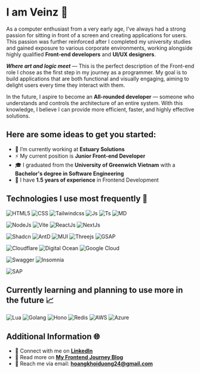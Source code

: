 # I am Veinz 🌿

As a computer enthusiast from a very early age, I’ve always had a strong passion for sitting in front of a screen and creating applications for users. This passion was further reinforced after I completed my university studies and gained exposure to various corporate environments, working alongside highly qualified **Front-end developers** and **UI/UX designers**.

***Where art and logic meet*** — This is the perfect description of the Front-end role I chose as the first step in my journey as a programmer. My goal is to build applications that are both functional and visually engaging, aiming to delight users every time they interact with them.

In the future, I aspire to become an **All-rounded developer** — someone who understands and controls the architecture of an entire system. With this knowledge, I believe I can provide more efficient, faster, and highly effective solutions.

## Here are some ideas to get you started:

- 🔭 I’m currently working at **Estuary Solutions**
- ⚡ My current position is **Junior Front-end Developer**
- 🎓 I graduated from the **University of Greenwich Vietnam** with a **Bachelor's degree in Software Engineering**
- 🧠 I have **1.5 years of experience** in Frontend Development

## Technologies I use most frequently 📔

![HTML5](https://img.shields.io/badge/HTML5-E34F26?style=for-the-badge&logo=html5&logoColor=white) ![CSS](https://img.shields.io/badge/CSS3-1572B6?style=for-the-badge&logo=css3&logoColor=white) ![Tailwindcss](https://img.shields.io/badge/Tailwind_CSS-38B2AC?style=for-the-badge&logo=tailwind-css&logoColor=white) ![Js](https://img.shields.io/badge/JavaScript-323330?style=for-the-badge&logo=javascript&logoColor=F7DF1E) ![Ts](https://img.shields.io/badge/TypeScript-007ACC?style=for-the-badge&logo=typescript&logoColor=white) ![MD](	https://img.shields.io/badge/Markdown-000000?style=for-the-badge&logo=markdown&logoColor=white)

![NodeJs](https://img.shields.io/badge/Node%20js-339933?style=for-the-badge&logo=nodedotjs&logoColor=white) ![Vite](https://img.shields.io/badge/Vite-B73BFE?style=for-the-badge&logo=vite&logoColor=FFD62E) ![ReactJs](https://img.shields.io/badge/React-20232A?style=for-the-badge&logo=react&logoColor=61DAFB) ![NextJs](https://img.shields.io/badge/next%20js-000000?style=for-the-badge&logo=nextdotjs&logoColor=white)

![Shadcn](https://img.shields.io/badge/shadcn%2Fui-000000?style=for-the-badge&logo=shadcnui&logoColor=white) ![AntD](https://img.shields.io/badge/Ant%20Design-1890FF?style=for-the-badge&logo=antdesign&logoColor=white) ![MUI](	https://img.shields.io/badge/Material%20UI-007FFF?style=for-the-badge&logo=mui&logoColor=white) ![Threejs](https://img.shields.io/badge/ThreeJs-black?style=for-the-badge&logo=three.js&logoColor=white) ![GSAP](https://img.shields.io/badge/GSAP-93CF2B?style=for-the-badge&logo=greensock&logoColor=white)

![Cloudflare](https://img.shields.io/badge/Cloudflare-F38020?style=for-the-badge&logo=Cloudflare&logoColor=white) ![Digital Ocean](https://img.shields.io/badge/Digital_Ocean-0080FF?style=for-the-badge&logo=DigitalOcean&logoColor=white) ![Google Cloud](https://img.shields.io/badge/Google_Cloud-4285F4?style=for-the-badge&logo=google-cloud&logoColor=white)

![Swagger](https://img.shields.io/badge/Swagger-85EA2D?style=for-the-badge&logo=Swagger&logoColor=white) ![Insomnia](https://img.shields.io/badge/Insomnia-5849be?style=for-the-badge&logo=Insomnia&logoColor=white)

![SAP](https://img.shields.io/badge/SAP-0FAAFF?style=for-the-badge&logo=sap&logoColor=white)

## Currently learning and planning to use more in the future 📈

![Lua](https://img.shields.io/badge/Lua-2C2D72?style=for-the-badge&logo=lua&logoColor=white) ![Golang](https://img.shields.io/badge/Go-00ADD8?style=for-the-badge&logo=go&logoColor=white) ![Hono](https://img.shields.io/badge/hono-E36002?style=for-the-badge&logo=hono&logoColor=white) ![Redis](https://img.shields.io/badge/redis-CC0000.svg?&style=for-the-badge&logo=redis&logoColor=white) ![AWS](https://img.shields.io/badge/Amazon_Web_Services-FF9900?style=for-the-badge&logo=amazonwebservices&logoColor=white) ![Azure](https://img.shields.io/badge/Azure_DevOps-0078D7?style=for-the-badge&logo=azure-devops&logoColor=white)

## Additional Information 🌐

- 💼 Connect with me on **[LinkedIn](https://www.linkedin.com/in/hoangkhoi2406/)**
- 📝 Read more on **[My Frontend Journey Blog](https://shorturl.at/L9Tu9)**
- 📧 Reach me via email: **hoangkhoiduong24@gmail.com**

